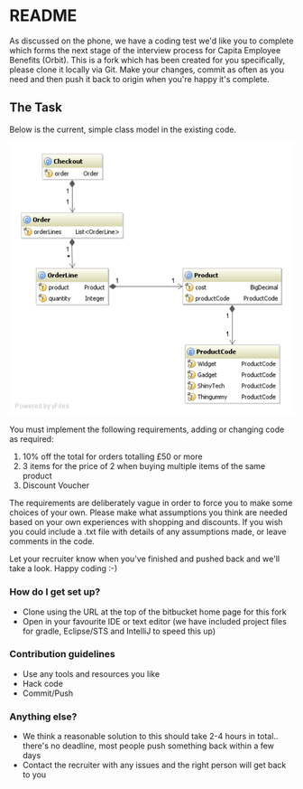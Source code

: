 # README #

As discussed on the phone, we have a coding test we'd like you to complete
which forms the next stage of the interview process for Capita Employee
Benefits (Orbit).  This is a fork which has been created for you specifically,
please clone it locally via Git.  Make your changes, commit as often as you
need and then push it back to origin when you're happy it's complete.

## The Task ##

Below is the current, simple class model in the existing code.

![model](model.png)

You must implement the following requirements, adding or changing code as 
required:

 1. 10% off the total for orders totalling &pound;50 or more
 2. 3 items for the price of 2 when buying multiple items of the same product
 3. Discount Voucher

The requirements are deliberately vague in order to force you to make some
choices of your own.  Please make what assumptions you think are needed based
on your own experiences with shopping and discounts. If you wish you could
include a .txt file with details of any assumptions made, or leave comments in
the code.

Let your recruiter know when you&apos;ve finished and pushed back and we&apos;ll take a
look.  Happy coding :-)


### How do I get set up? ###

* Clone using the URL at the top of the bitbucket home page for this fork
* Open in your favourite IDE or text editor (we have included project files for gradle, Eclipse/STS and IntelliJ to speed this up)

### Contribution guidelines ###

* Use any tools and resources you like
* Hack code
* Commit/Push

### Anything else? ###

* We think a reasonable solution to this should take 2-4 hours in total.. there's no deadline, most people push something back within a few days
* Contact the recruiter with any issues and the right person will get back to you

